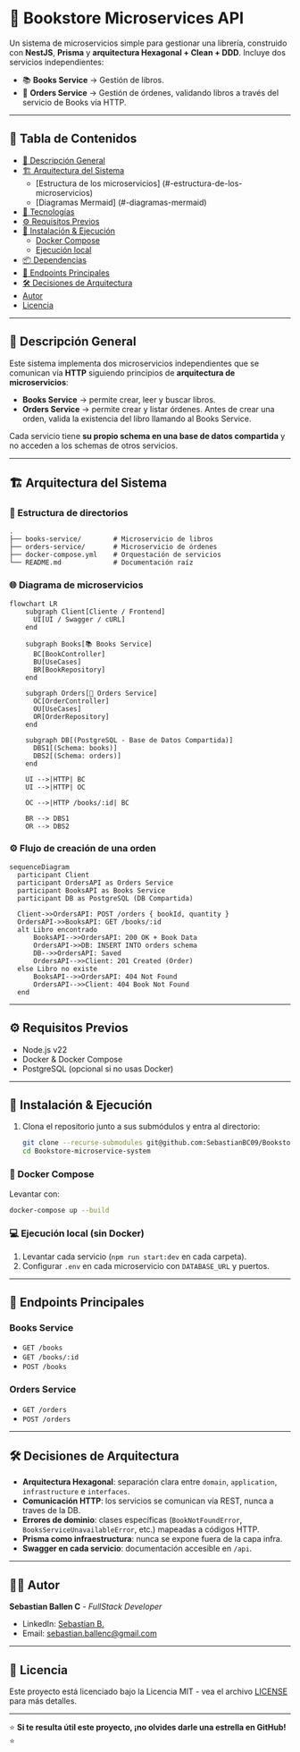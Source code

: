 # 🏪 Bookstore Microservices API

Un sistema de microservicios simple para gestionar una librería, construido con **NestJS**, **Prisma** y **arquitectura Hexagonal + Clean + DDD**. Incluye dos servicios independientes:

- 📚 **Books Service** → Gestión de libros.
- 🛒 **Orders Service** → Gestión de órdenes, validando libros a través del servicio de Books vía HTTP.

---

## 📑 Tabla de Contenidos
- [📌 Descripción General](#-descripción-general)
- [🏗️ Arquitectura del Sistema](#️-arquitectura-del-sistema)
  - [Estructura de los microservicios] (#-estructura-de-los-microservicios)
  - [Diagramas Mermaid] (#-diagramas-mermaid)
- [🧰 Tecnologías](#-tecnologías)
- [⚙️ Requisitos Previos](#-requisitos-previos)
- [🚀 Instalación & Ejecución](#-instalación--ejecución)
  - [Docker Compose](#-docker-compose)
  - [Ejecución local](#-ejecución-local)
- [📦 Dependencias](#-dependencias)
- [📝 Endpoints Principales](#-endpoints-principales)
- [🛠️ Decisiones de Arquitectura](#-decisiones-de-arquitectura)
- [Autor](#-autor)
- [Licencia](#-licencia)

---

## 📌 Descripción General

Este sistema implementa dos microservicios independientes que se comunican vía **HTTP** siguiendo principios de **arquitectura de microservicios**:

- **Books Service** → permite crear, leer y buscar libros.
- **Orders Service** → permite crear y listar órdenes. Antes de crear una orden, valida la existencia del libro llamando al Books Service.

Cada servicio tiene **su propio schema en una base de datos compartida** y no acceden a los schemas de otros servicios.

---

## 🏗️ Arquitectura del Sistema

### 📂 Estructura de directorios

```
.
├── books-service/        # Microservicio de libros
├── orders-service/       # Microservicio de órdenes
├── docker-compose.yml    # Orquestación de servicios
└── README.md             # Documentación raíz
```

### 🌐 Diagrama de microservicios

```mermaid
flowchart LR
    subgraph Client[Cliente / Frontend]
      UI[UI / Swagger / cURL]
    end

    subgraph Books[📚 Books Service]
      BC[BookController]
      BU[UseCases]
      BR[BookRepository]
    end

    subgraph Orders[🛒 Orders Service]
      OC[OrderController]
      OU[UseCases]
      OR[OrderRepository]
    end

    subgraph DB[(PostgreSQL - Base de Datos Compartida)]
      DBS1[(Schema: books)]
      DBS2[(Schema: orders)]
    end

    UI -->|HTTP| BC
    UI -->|HTTP| OC

    OC -->|HTTP /books/:id| BC

    BR --> DBS1
    OR --> DBS2
```

### ⚙️ Flujo de creación de una orden

```mermaid
sequenceDiagram
  participant Client
  participant OrdersAPI as Orders Service
  participant BooksAPI as Books Service
  participant DB as PostgreSQL (DB Compartida)

  Client->>OrdersAPI: POST /orders { bookId, quantity }
  OrdersAPI->>BooksAPI: GET /books/:id
  alt Libro encontrado
      BooksAPI-->>OrdersAPI: 200 OK + Book Data
      OrdersAPI->>DB: INSERT INTO orders schema
      DB-->>OrdersAPI: Saved
      OrdersAPI-->>Client: 201 Created (Order)
  else Libro no existe
      BooksAPI-->>OrdersAPI: 404 Not Found
      OrdersAPI-->>Client: 404 Book Not Found
  end
```

---

## ⚙️ Requisitos Previos

- Node.js v22
- Docker & Docker Compose
- PostgreSQL (opcional si no usas Docker)

---

## 🚀 Instalación & Ejecución

1. Clona el repositorio junto a sus submódulos y entra al directorio:

   ```bash
   git clone --recurse-submodules git@github.com:SebastianBC09/Bookstore-microservice-system.git
   cd Bookstore-microservice-system
   ```


### 🐳 Docker Compose

Levantar con:

```bash
docker-compose up --build
```

### 💻 Ejecución local (sin Docker)

1. Levantar cada servicio (`npm run start:dev` en cada carpeta).
2. Configurar `.env` en cada microservicio con `DATABASE_URL` y puertos.

---

## 📝 Endpoints Principales

### Books Service
- `GET /books`
- `GET /books/:id`
- `POST /books`

### Orders Service
- `GET /orders`
- `POST /orders`

---

## 🛠️ Decisiones de Arquitectura

- **Arquitectura Hexagonal**: separación clara entre `domain`, `application`, `infrastructure` e `interfaces`.
- **Comunicación HTTP**: los servicios se comunican vía REST, nunca a traves de la DB.
- **Errores de dominio**: clases específicas (`BookNotFoundError`, `BooksServiceUnavailableError`, etc.) mapeadas a códigos HTTP.
- **Prisma como infraestructura**: nunca se expone fuera de la capa infra.
- **Swagger en cada servicio**: documentación accesible en `/api`.

---

## 👨‍💻 Autor

**Sebastian Ballen C** - _FullStack Developer_

- LinkedIn: [Sebastian B.](https://www.linkedin.com/in/sebastianballencastaneda-softwaredeveloper)
- Email: sebastian.ballenc@gmail.com

---

## 📄 Licencia

Este proyecto está licenciado bajo la Licencia MIT - vea el archivo [LICENSE](LICENSE) para más detalles.

---

⭐️ **Si te resulta útil este proyecto, ¡no olvides darle una estrella en GitHub!** ⭐️
